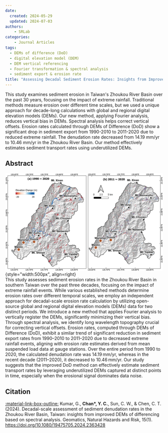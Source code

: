 ```yaml
---
date:
  created: 2024-05-29 
  updated: 2024-07-03
authors:
    - SRLab
categories:
    - Journal Articles
tags:
  - DEMs of difference (DoD)
  - digital elevation model (DEM)
  - DEM vertical referencing
  - Fourier transformation & spectral analysis
  - sediment export & erosion rate
title: "Assessing Decadal Sediment Erosion Rates: Insights from Improved DEMs of Differencing (2024)"
---
```

  
This study examines sediment erosion in Taiwan's Zhoukou River Basin over the past 30 years, focusing on the impact of extreme rainfall. Traditional methods measure erosion over different time scales, but we used a unique approach for decade-long calculations with global and regional digital elevation models (DEMs). Our new method, applying Fourier analysis, reduces vertical bias in DEMs. Spectral analysis helps correct vertical offsets. Erosion rates calculated through DEMs of Difference (DoD) show a significant drop in sediment export from 1990-2010 to 2011-2020 due to reduced extreme rainfall. The denudation rate decreased from 14.19 mm/yr to 10.46 mm/yr in the Zhoukou River Basin. Our method effectively estimates sediment transport rates using underutilized DEMs.  
  
<!-- more -->

## Abstract  
![Select figure for article](Kumar-GNHR-2024-Fig8.jpg){style="width:500px", align=right}  
This study assesses sediment erosion rates in the Zhoukou River Basin in southern Taiwan over the past three decades, focusing on the impact of extreme rainfall events. While various established methods determine erosion rates over different temporal scales, we employ an independent approach for decadal-scale erosion rate calculation by utilizing open-source global and regional digital elevation models (DEMs) data for two distinct periods. We introduce a new method that applies Fourier analysis to vertically register the DEMs, significantly minimizing their vertical bias. Through spectral analysis, we identify long wavelength topography crucial for correcting vertical offsets. Erosion rates, computed through DEMs of Difference (DoD), exhibit a similar trend of significant reduction in sediment export rates from 1990–2010 to 2011–2020 due to decreased extreme rainfall events, aligning with erosion rate estimates derived from mean suspended load data at gauge stations. Over the entire period from 1990 to 2020, the calculated denudation rate was 14.19 mm/yr, whereas in the recent decade (2011–2020), it decreased to 10.46 mm/yr. Our study suggests that the improved DoD method can effectively estimate sediment transport rates by leveraging underutilized DEMs captured at distinct points in time, especially when the erosional signal dominates data noise.  

  
## Citation  
  
[:material-link-box-outline:](https://doi.org/10.1080/19475705.2024.2363428) Kumar, G., **Chan\*, Y. C.**, Sun, C. W., & Chen, C. T. (2024). Decadal-scale assessment of sediment denudation rates in the Zhoukou River Basin, Taiwan: insights from improved DEMs of differencing based on spectral analysis. Geomatics, Natural Hazards and Risk, 15(1). https://doi.org/10.1080/19475705.2024.2363428  

